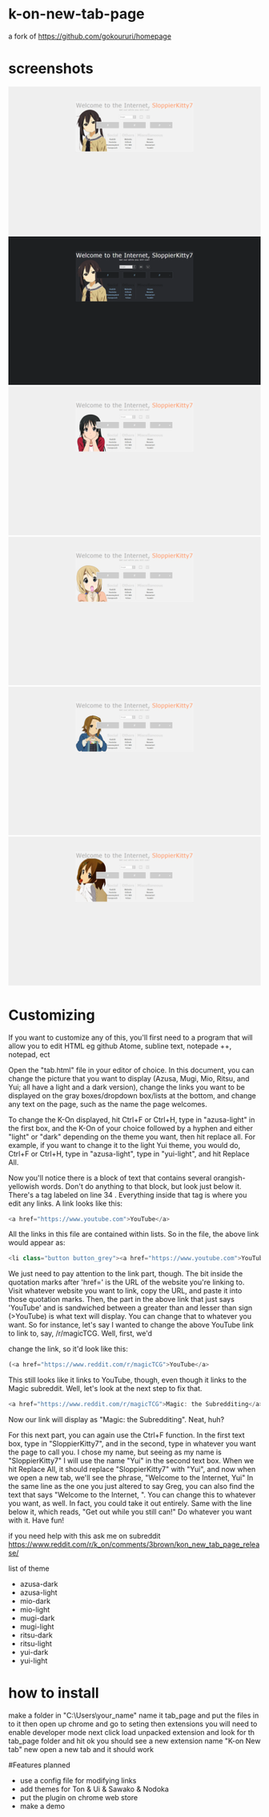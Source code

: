 # k-on-new-tab-page
a fork of https://github.com/gokoururi/homepage

# screenshots
![alt tag](screenshots/azusa.png "Homepage preview")
![alt tag](screenshots/dark.png "Homepage preview")
![alt tag](screenshots/mio.png "Homepage preview")
![alt tag](screenshots/mugi.png "Homepage preview")
![alt tag](screenshots/ritsu.png "Homepage preview")
![alt tag](screenshots/yui.png "Homepage preview")

# Customizing
If you want to customize any of this, you'll first need to a program that will allow you to edit HTML eg github Atome, subline text, notepade ++, notepad, ect

Open the "tab.html" file in your editor of choice. In this document, you can change the picture that you want to display (Azusa, Mugi, Mio, Ritsu, and Yui; all have a light and a dark version), change the links you want to be displayed on the gray boxes/dropdown box/lists at the bottom, and change any text on the page, such as the name the page welcomes.

To change the K-On displayed, hit Ctrl+F or Ctrl+H, type in "azusa-light" in the first box, and the K-On of your choice followed by a hyphen and either "light" or "dark" depending on the theme you want, then hit replace all. For example, if you want to change it to the light Yui theme, you would do, Ctrl+F or Ctrl+H, type in "azusa-light", type in "yui-light", and hit Replace All.

Now you'll notice there is a block of text that contains several orangish-yellowish words. Don't do anything to that block, but look just below it. There's a tag labeled <!--Edit links--> on line 34 . Everything inside that tag is where you edit any links. A link looks like this:
```javascript
<a href="https://www.youtube.com">YouTube</a>
```
All the links in this file are contained within lists. So in the file, the above link would appear as:
```javascript
<li class="button button_grey"><a href="https://www.youtube.com">YouTube</a></li>
```
We just need to pay attention to the link part, though. The bit inside the quotation marks after 'href=' is the URL of the website you're linking to. Visit whatever website you want to link, copy the URL, and paste it into those quotation marks. Then, the part in the above link that just says 'YouTube' and is sandwiched between a greater than and lesser than sign (>YouTube</a>) is what text will display. You can change that to whatever you want.
So for instance, let's say I wanted to change the above YouTube link to link to, say, /r/magicTCG. Well, first, we'd

change the link, so it'd look like this:
```javascript
(<a href="https://www.reddit.com/r/magicTCG">YouTube</a>
```
This still looks like it links to YouTube, though, even though it links to the Magic subreddit. Well, let's look at the next step to fix that.
```javascript
<a href="https://www.reddit.com/r/magicTCG">Magic: the Subredditing</a>
```
Now our link will display as "Magic: the Subredditing". Neat, huh?

For this next part, you can again use the Ctrl+F function. In the first text box, type in "SloppierKitty7", and in the second, type in whatever you want the page to call you. I chose my name, but seeing as my name is "SloppierKitty7" I will use the name "Yui" in the second text box. When we hit Replace All, it should replace "SloppierKitty7" with "Yui", and now when we open a new tab, we'll see the phrase, "Welcome to the Internet, Yui"
In the same line as the one you just altered to say Greg, you can also find the text that says "Welcome to the Internet, ". You can change this to whatever you want, as well. In fact, you could take it out entirely. Same with the line below it, which reads, "Get out while you still can!" Do whatever you want with it. Have fun!

if you need help with this ask me on subreddit
https://www.reddit.com/r/k_on/comments/3brown/kon_new_tab_page_release/


list of theme
* azusa-dark
* azusa-light
* mio-dark
* mio-light
* mugi-dark
* mugi-light
* ritsu-dark
* ritsu-light
* yui-dark
* yui-light

# how to install

make a folder in "C:\Users\your_name" name it tab_page and put the files in to it then open up chrome and go to seting then extensions you will need to enable developer mode next click load unpacked extension and look for th tab_page folder and hit ok you should see a new extension name "K-on New tab" new open a new tab and it should work


#Features planned
* use a config file for modifying links
* add themes for Ton & Ui & Sawako & Nodoka
* put the plugin on chrome web store
* make a demo
